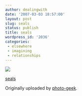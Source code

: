 ```yaml
---
author: dealingwith
date: '2007-03-03 18:57:00'
layout: post
slug: seals
status: publish
title: seals
wordpress_id: '2036'
categories:
 - elsewhere
 - imagining
 - relationships
---
```


[![][1]][2]

[seals][3]

Originally uploaded by [photo-geek][4].


   [1]: http://farm1.static.flickr.com/149/409170554_fde18f5c12_m.jpg

   [2]: http://www.flickr.com/photos/allisonvsmith/409170554/ (photo sharing)

   [3]: http://www.flickr.com/photos/allisonvsmith/409170554/

   [4]: http://www.flickr.com/people/allisonvsmith/

